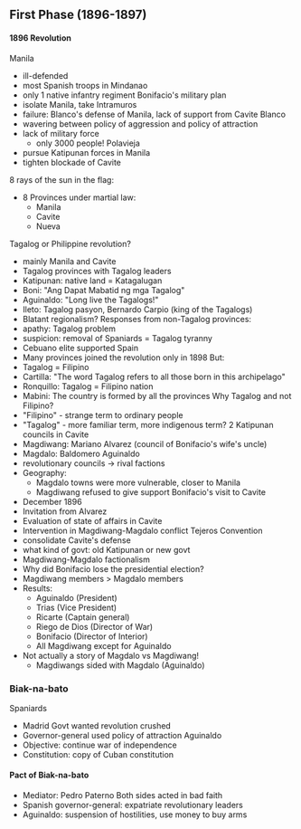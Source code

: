 ## First Phase (1896-1897)
#### 1896 Revolution
Manila
- ill-defended
- most Spanish troops in Mindanao
- only 1 native infantry regiment
Bonifacio's military plan
- isolate Manila, take Intramuros
- failure: Blanco's defense of Manila, lack of support from Cavite
Blanco
- wavering between policy of aggression and policy of attraction
- lack of military force
	- only 3000 people!
Polavieja
- pursue Katipunan forces in Manila
- tighten blockade of Cavite

8 rays of the sun in the flag:
- 8 Provinces under martial law:
	- Manila
	- Cavite
	- Nueva

Tagalog or Philippine revolution?
- mainly Manila and Cavite
- Tagalog provinces with Tagalog leaders
- Katipunan: native land = Katagalugan
- Boni: "Ang Dapat Mabatid ng mga Tagalog"
- Aguinaldo: "Long live the Tagalogs!"
- Ileto: Tagalog pasyon, Bernardo Carpio (king of the Tagalogs)
- Blatant regionalism?
Responses from non-Tagalog provinces:
- apathy: Tagalog problem
- suspicion: removal of Spaniards = Tagalog tyranny
- Cebuano elite supported Spain
- Many provinces joined the revolution only in 1898
But:
- Tagalog = Filipino
- Cartilla: "The word Tagalog refers to all those born in this archipelago"
- Ronquillo: Tagalog = Filipino nation
- Mabini: The country is formed by all the provinces
Why Tagalog and not Filipino?
- "Filipino" - strange term to ordinary people
- "Tagalog" - more familiar term, more indigenous term?
2 Katipunan councils in Cavite
- Magdiwang: Mariano Alvarez (council of Bonifacio's wife's uncle)
- Magdalo: Baldomero Aguinaldo
- revolutionary councils -> rival factions
- Geography:
	- Magdalo towns were more vulnerable, closer to Manila
	- Magdiwang refused to give support
Bonifacio's visit to Cavite
- December 1896
- Invitation from Alvarez
- Evaluation of state of affairs in Cavite
- Intervention in Magdiwang-Magdalo conflict
Tejeros Convention
- consolidate Cavite's defense
- what kind of govt: old Katipunan or new govt
- Magdiwang-Magdalo factionalism
- Why did Bonifacio lose the presidential election?
- Magdiwang members > Magdalo members
- Results:
	- Aguinaldo (President)
	- Trias (Vice President)
	- Ricarte (Captain general)
	- Riego de Dios (Director of War)
	- Bonifacio (Director of Interior)
	- All Magdiwang except for Aguinaldo
- Not actually a story of Magdalo vs Magdiwang!
	- Magdiwangs sided with Magdalo (Aguinaldo)
### Biak-na-bato
Spaniards
- Madrid Govt wanted revolution crushed
- Governor-general used policy of attraction
Aguinaldo
- Objective: continue war of independence
- Constitution: copy of Cuban constitution
#### Pact of Biak-na-bato
- Mediator: Pedro Paterno
Both sides acted in bad faith
- Spanish governor-general: expatriate revolutionary leaders
- Aguinaldo: suspension of hostilities, use money to buy arms